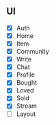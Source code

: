## UI
- [x] Auth
- [x] Home
- [x] Item
- [x] Community
- [x] Write
- [x] Chat
- [x] Profile
- [x] Bought
- [x] Loved
- [x] Sold
- [x] Stream
- [ ] Layout